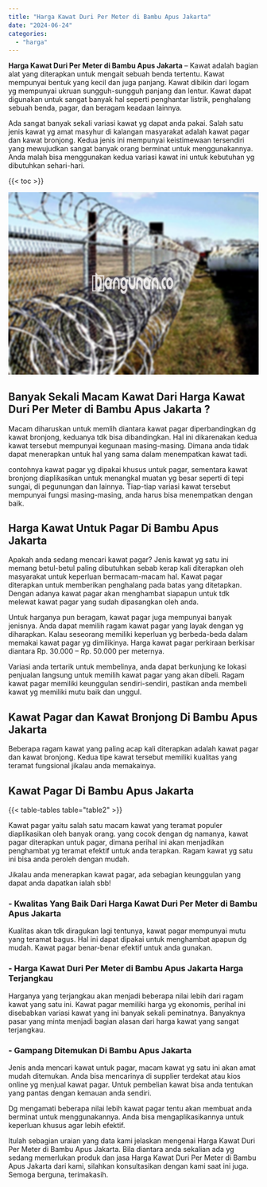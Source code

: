 ```yaml
---
title: "Harga Kawat Duri Per Meter di Bambu Apus Jakarta"
date: "2024-06-24"
categories: 
  - "harga"
---
```


**Harga Kawat Duri Per Meter di Bambu Apus Jakarta** – Kawat adalah bagian alat yang diterapkan untuk mengait sebuah benda tertentu. Kawat mempunyai bentuk yang kecil dan juga panjang. Kawat dibikin dari logam yg mempunyai ukruan sungguh-sungguh panjang dan lentur. Kawat dapat digunakan untuk sangat banyak hal seperti penghantar listrik, penghalang sebuah benda, pagar, dan beragam keadaan lainnya.

Ada sangat banyak sekali variasi kawat yg dapat anda pakai. Salah satu jenis kawat yg amat masyhur di kalangan masyarakat adalah kawat pagar dan kawat bronjong. Kedua jenis ini mempunyai keistimewaan tersendiri yang mewujudkan sangat banyak orang berminat untuk menggunakannya. Anda malah bisa menggunakan kedua variasi kawat ini untuk kebutuhan yg dibutuhkan sehari-hari.

{{< toc >}}

![Harga Kawat Duri Per Meter di Bambu Apus Jakarta](/images/jual-kawat-murah43.png)

## Banyak Sekali Macam Kawat Dari Harga Kawat Duri Per Meter di Bambu Apus Jakarta ?

Macam diharuskan untuk memlih diantara kawat pagar diperbandingkan dg kawat bronjong, keduanya tdk bisa dibandingkan. Hal ini dikarenakan kedua kawat tersebut mempunyai kegunaan masing-masing. Dimana anda tidak dapat menerapkan untuk hal yang sama dalam menempatkan kawat tadi.

contohnya kawat pagar yg dipakai khusus untuk pagar, sementara kawat bronjong diaplikasikan untuk menangkal muatan yg besar seperti di tepi sungai, di pegunungan dan lainnya. Tiap-tiap variasi kawat tersebut mempunyai fungsi masing-masing, anda harus bisa menempatkan dengan baik.

## Harga Kawat Untuk Pagar Di Bambu Apus Jakarta

Apakah anda sedang mencari kawat pagar? Jenis kawat yg satu ini memang betul-betul paling dibutuhkan sebab kerap kali diterapkan oleh masyarakat untuk keperluan bermacam-macam hal. Kawat pagar diterapkan untuk memberikan penghalang pada batas yang ditetapkan. Dengan adanya kawat pagar akan menghambat siapapun untuk tdk melewat kawat pagar yang sudah dipasangkan oleh anda.

Untuk harganya pun beragam, kawat pagar juga mempunyai banyak jenisnya. Anda dapat memilih ragam kawat pagar yang layak dengan yg diharapkan. Kalau seseorang memiliki keperluan yg berbeda-beda dalam memakai kawat pagar yg dimilikinya. Harga kawat pagar perkiraan berkisar diantara Rp. 30.000 – Rp. 50.000 per meternya.

Variasi anda tertarik untuk membelinya, anda dapat berkunjung ke lokasi penjualan langsung untuk memilih kawat pagar yang akan dibeli. Ragam kawat pagar memiliki keunggulan sendiri-sendiri, pastikan anda membeli kawat yg memiliki mutu baik dan unggul.

## Kawat Pagar dan Kawat Bronjong Di Bambu Apus Jakarta

Beberapa ragam kawat yang paling acap kali diterapkan adalah kawat pagar dan kawat bronjong. Kedua tipe kawat tersebut memiliki kualitas yang teramat fungsional jikalau anda memakainya.

## Kawat Pagar Di Bambu Apus Jakarta

{{< table-tables table="table2" >}}

Kawat pagar yaitu salah satu macam kawat yang teramat populer diaplikasikan oleh banyak orang. yang cocok dengan dg namanya, kawat pagar diterapkan untuk pagar, dimana perihal ini akan menjadikan penghambat yg teramat efektif untuk anda terapkan. Ragam kawat yg satu ini bisa anda peroleh dengan mudah.

Jikalau anda menerapkan kawat pagar, ada sebagian keunggulan yang dapat anda dapatkan ialah sbb!

### \- Kwalitas Yang Baik Dari Harga Kawat Duri Per Meter di Bambu Apus Jakarta

Kualitas akan tdk diragukan lagi tentunya, kawat pagar mempunyai mutu yang teramat bagus. Hal ini dapat dipakai untuk menghambat apapun dg mudah. Kawat pagar benar-benar efektif untuk anda gunakan.

### \- Harga Kawat Duri Per Meter di Bambu Apus Jakarta Harga Terjangkau

Harganya yang terjangkau akan menjadi beberapa nilai lebih dari ragam kawat yang satu ini. Kawat pagar memiliki harga yg ekonomis, perihal ini disebabkan variasi kawat yang ini banyak sekali peminatnya. Banyaknya pasar yang minta menjadi bagian alasan dari harga kawat yang sangat terjangkau.

### \- Gampang Ditemukan Di Bambu Apus Jakarta

Jenis anda mencari kawat untuk pagar, macam kawat yg satu ini akan amat mudah ditemukan. Anda bisa mencarinya di supplier terdekat atau kios online yg menjual kawat pagar. Untuk pembelian kawat bisa anda tentukan yang pantas dengan kemauan anda sendiri.

Dg mengamati beberapa nilai lebih kawat pagar tentu akan membuat anda berminat untuk menggunakannya. Anda bisa mengaplikasikannya untuk keperluan khusus agar lebih efektif.

Itulah sebagian uraian yang data kami jelaskan mengenai Harga Kawat Duri Per Meter di Bambu Apus Jakarta. Bila diantara anda sekalian ada yg sedang memerlukan produk dan jasa Harga Kawat Duri Per Meter di Bambu Apus Jakarta dari kami, silahkan konsultasikan dengan kami saat ini juga. Semoga berguna, terimakasih.
